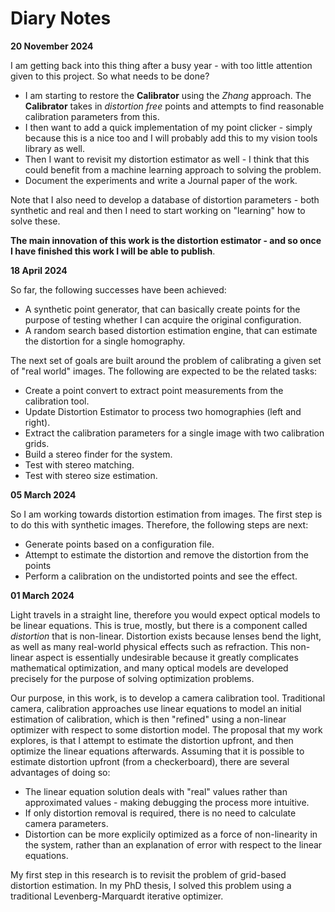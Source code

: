 # Diary Notes #

**20 November 2024**

I am getting back into this thing after a busy year - with too little attention given to this project. So what needs to be done?

* I am starting to restore the **Calibrator** using the *Zhang* approach. The **Calibrator** takes in *distortion free* points and attempts to find reasonable calibration parameters from this.
* I then want to add a quick implementation of my point clicker - simply because this is a nice too and I will probably add this to my vision tools library as well.
* Then I want to revisit my distortion estimator as well - I think that this could benefit from a machine learning approach to solving the problem.
* Document the experiments and write a Journal paper of the work.

Note that I also need to develop a database of distortion parameters - both synthetic and real and then I need to start working on "learning" how to solve these.

**The main innovation of this work is the distortion estimator - and so once I have finished this work I will be able to publish**. 

**18 April 2024**

So far, the following successes have been achieved:

* A synthetic point generator, that can basically create points for the purpose of testing whether I can acquire the original configuration.
* A random search based distortion estimation engine, that can estimate the distortion for a single homography.

The next set of goals are built around the problem of calibrating a given set of "real world" images. The following are expected to be the related tasks:

* Create a point convert to extract point measurements from the calibration tool.
* Update Distortion Estimator to process two homographies (left and right).
* Extract the calibration parameters for a single image with two calibration grids.
* Build a stereo finder for the system.
* Test with stereo matching.
* Test with stereo size estimation.

**05 March 2024**

So I am working towards distortion estimation from images. The first step is to do this with synthetic images. Therefore, the following steps are next:

* Generate points based on a configuration file.
* Attempt to estimate the distortion and remove the distortion from the points
* Perform a calibration on the undistorted points and see the effect.

**01 March 2024**

Light travels in a straight line, therefore you would expect optical models to be linear equations. This is true, mostly, but there is a component called _distortion_ that is non-linear. Distortion exists because lenses bend the light, as well as many real-world physical effects such as refraction. This non-linear aspect is essentially undesirable because it greatly complicates mathematical optimization, and many optical models are developed precisely for the purpose of solving optimization problems. 

Our purpose, in this work, is to develop a camera calibration tool. Traditional camera, calibration approaches use linear equations to model an initial estimation of calibration, which is then "refined" using a non-linear optimizer with respect to some distortion model. The proposal that my work explores, is that I attempt to estimate the distortion upfront, and then optimize the linear equations afterwards. Assuming that it is possible to estimate distortion upfront (from a checkerboard), there are several advantages of doing so:

* The linear equation solution deals with "real" values rather than approximated values - making debugging the process more intuitive.
* If only distortion removal is required, there is no need to calculate camera parameters.
* Distortion can be more explicily optimized as a force of non-linearity in the system, rather than an explanation of error with respect to the linear equations.

My first step in this research is to revisit the problem of grid-based distortion estimation. In my PhD thesis, I solved this problem using a traditional Levenberg-Marquardt iterative optimizer.

